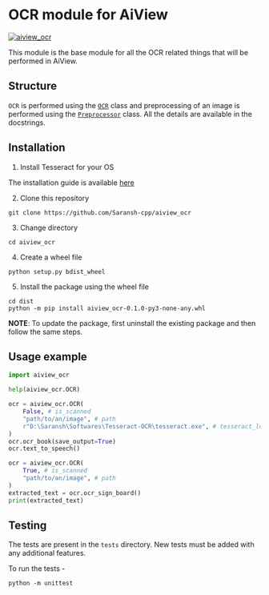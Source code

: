 # OCR module for AiView

[![aiview_ocr](https://github.com/Saransh-cpp/aiview_ocr/actions/workflows/aiview_ocr.yml/badge.svg)](https://github.com/Saransh-cpp/aiview_ocr/actions/workflows/aiview_ocr.yml)

This module is the base module for all the OCR related things that will be performed in AiView.

## Structure
`OCR` is performed using the [`OCR`](https://github.com/Saransh-cpp/aiview_ocr/blob/main/aiview_ocr/ocr.py) class and preprocessing of an image is performed using the [`Preprocessor`](https://github.com/Saransh-cpp/aiview_ocr/blob/main/aiview_ocr/preprocessing.py) class. All the details are available in the docstrings.

## Installation
1. Install Tesseract for your OS

The installation guide is available [here](https://tesseract-ocr.github.io/tessdoc/Installation.html)

2. Clone this repository
```
git clone https://github.com/Saransh-cpp/aiview_ocr
```
3. Change directory
```
cd aiview_ocr
```
4. Create a wheel file
```
python setup.py bdist_wheel
```
5. Install the package using the wheel file
```
cd dist
python -m pip install aiview_ocr-0.1.0-py3-none-any.whl
```

**NOTE**: To update the package, first uninstall the existing package and then follow the same steps.

## Usage example
```py
import aiview_ocr

help(aiview_ocr.OCR)

ocr = aiview_ocr.OCR(
    False, # is_scanned
    "path/to/an/image", # path
    r"D:\Saransh\Softwares\Tesseract-OCR\tesseract.exe", # tesseract_location
)
ocr.ocr_book(save_output=True)
ocr.text_to_speech()

ocr = aiview_ocr.OCR(
    True, # is_scanned
    "path/to/an/image", # path
)
extracted_text = ocr.ocr_sign_board()
print(extracted_text)

```

## Testing
The tests are present in the `tests` directory. New tests must be added with any additional features.

To run the tests -
```
python -m unittest
```

